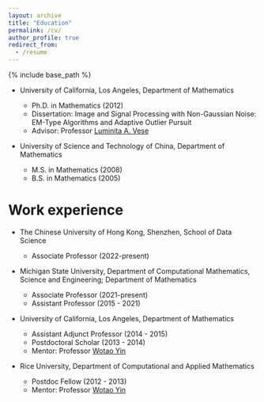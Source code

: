 ```yaml
---
layout: archive
title: "Education"
permalink: /cv/
author_profile: true
redirect_from:
  - /resume
---
```


{% include base_path %}

* University of California, Los Angeles, Department of Mathematics
  * Ph.D. in Mathematics (2012)
  * Dissertation: Image and Signal Processing with Non-Gaussian Noise: EM-Type Algorithms and Adaptive Outlier Pursuit
  * Advisor: Professor [Luminita A. Vese](https://www.math.ucla.edu/~lvese/)

* University of Science and Technology of China, Department of Mathematics
  * M.S. in Mathematics (2008)
  * B.S. in Mathematics (2005)

Work experience
======
* The Chinese University of Hong Kong, Shenzhen, School of Data Science
  * Associate Professor (2022-present)

* Michigan State University, Department of Computational Mathematics, Science and Engineering; Department of Mathematics
  * Associate Professor (2021-present)
  * Assistant Professor (2015 - 2021)

* University of California, Los Angeles, Department of Mathematics
  * Assistant Adjunct Professor (2014 - 2015)
  * Postdoctoral Scholar (2013 - 2014)
  * Mentor: Professor [Wotao Yin](https://wotaoyin.mathopt.com/)

* Rice University, Department of Computational and Applied Mathematics
  * Postdoc Fellow (2012 - 2013)
  * Mentor: Professor [Wotao Yin](https://wotaoyin.mathopt.com/)




  

